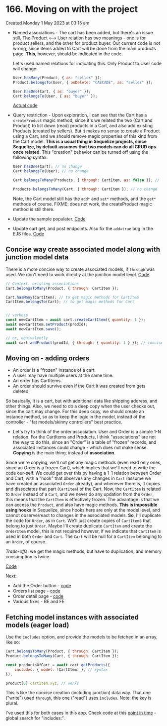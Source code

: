 # 166. Moving on with the project
Created Monday 1 May 2023 at 03:15 am

- Named associations - The cart has been added, but there's an issue still. The Product <--> User relation has two meanings - one is for product sellers, and the other for product buyer. Our current code is not wrong, since items added to Cart will be done from the main products page. **This**, however, should be indicated in the code.

	Let's used named relations for indicating this. Only Product to User code will change:
	```js
	User.hasMany(Product, { as: "seller" });
	Product.belongsTo(User, { onDelete: "CASCADE", as: "seller" });
	
	User.hasOne(Cart, { as: "buyer" });
	Cart.belongsTo(User, { as: "buyer" });
	```
	[Actual code](https://github.com/exemplar-codes/online-shop-express-ejs-mvc/commit/b0616fba264f0d2360f208d35254b64b37931c83)
- Query restriction - Upon exploration, I can see that the Cart has a `createProduct` magic method, since it's we related the two (Cart and Product) to list down (read) products in a Cart, and also add existing Products (created by sellers). But it makes no sense to create a Product using a Cart, and we should remove magic properties of this kind from the Cart model. **This is a usual thing in Sequelize projects, since Sequelize, by default assumes that two models can do all CRUD ops once related**. This "creation" behavior can be turned off using the following syntax:
	```js
	User.hasOne(Cart); // no change
	Cart.belongsTo(User); // no change

	Cart.belongsToMany(Products, { through: CartItem, as: false }); // removes magic methods from Cart (about Product creation)
	
	Products.belongsToMany(Cart, { through: CartItem }); // no change
	```
	Note, the Cart model still has the `add*` and `set*` methods, and the `get*` methods of course.
	FIXME: does not work, the createProduct magic method is still there.
- Update the sample populater. [Code](https://github.com/exemplar-codes/online-shop-express-ejs-mvc/commit/e2452b496f2926fa70a4a13ee580a2363363fd80)
- Update cart get, and post endpoints. Also fix the `add=true` bug in the EJS files. [Code](https://github.com/exemplar-codes/online-shop-express-ejs-mvc/commit/34d6bf733832713de6e8e72c46d909e5ce3cc49f)


## Concise way create associated model along with junction model data
There is a more concise way to create associated models, if `through` was used. We don't need to work directly at the junction model level. [Code](https://github.com/exemplar-codes/online-shop-express-ejs-mvc/commit/eca88369ea1ad5afb8c6807ac6bc9c59a4c03a0c)
```js
// Context: existing associations
Cart.belongsToMany(Product, { through: CartItem }); 

Cart.hasMany(CartItem); // to get magic methods for CartItem
CartItem.belongsTo(Cart); // to get magic methods for Cart


// verbose
const newCartItem = await cart.createCartItem({ quantity: 1 });
await newCartItem.setProduct(prodId);
await newCartItem.save();

// or, equivalently
await cart.addProduct(prodId, { through: { quantity: 1 } }); // concise
```

## Moving on - adding orders
- An order is a "frozen" instance of a cart. 
- A user may have multiple users at the same time. 
- An order has CartItems.
- An order should survive even if the Cart it was created from gets deleted.

So basically, it is a cart, but with additional data like shipping address, and other things. Also, we need to do a deep copy when the user checks out, since the cart may change. For this deep copy, we should create an instance method, so as to keep the logic in the model, instead of the controller - "fat models/skinny controllers" best practice.

- Let's try to think of the order association. User and Order is a simple 1-N relation. For the CartItems and Products, I think "associations" are not the way to do this, since an "Order" is a table of "frozen" records, and associated instances could change - which does not make sense. **Copying** is the main thing, instead of **association**.

Since we're copying, we'll not get any magic methods (even read only ones, since an Order is a frozen Cart), which implies that we'll need to write the code our-self. We could get over this by having a 1-1 relation between Order and Cart, with a "hook" that observes any changes in `Cart` (assume we have created an associated `Order` already), and whenever there is, it copies and dissociates that part (`CartItem`) of the Cart. Now, the `CartItem` is related to `Order` instead of a `Cart`, and we never do any updation from the `Order`, this means that the `CartItem` is effectively frozen. The advantage is that we can access the `Product`, and also have magic methods. **This is impossible using hooks** in Sequelize, since hooks here are only at the model level, and cannot observe/react to changes in the associated models. 
**So**, I'll duplicate the code for `Order`, as in `Cart`. We'll just create copies of `CartItem`s that belong to just `Order`. 
Maybe I'll create duplicate `CartItem` and create the `OrderItem` model, this is not required however, if we indicate that `CartItem` is used in both `Order` and `Cart`.  The `Cart` will be null for a `CartItem` belonging to an `Order`, of course.

*Trade-offs*: we get the magic methods, but have to duplication, and memory consumption is twice.

[Code](https://github.com/exemplar-codes/online-shop-express-ejs-mvc/commit/b6d9bef7c370453f7e808ed4aec974ca4a10052d)

Next:
- Add the Order button - [code](https://github.com/exemplar-codes/online-shop-express-ejs-mvc/commit/c0004337d7bed8a4f77a2d4542068b54515b68c3)
- Orders list page - [code](https://github.com/exemplar-codes/online-shop-express-ejs-mvc/commit/c82a41a99cd2077b4e593428ed7ba11b867d3bed)
- Order detail page - [code](https://github.com/exemplar-codes/online-shop-express-ejs-mvc/commit/19b3e61959d09e8e31fb51b8d79bc131eb2f97e4)
- Various fixes - BE and FE

## Fetching model instances with associated models (eager load)
Use the `includes` option, and provide the models to be fetched in an array, like so:
```js
Cart.belongsToMany(Product, { through: CartItem });
Product.belongsToMany(Cart, { through: CartItem });

const productsOfCart = await cart.getProducts({
	includes: { model: [CartItem] }, // syntax
});

product[0].cartItem.xyz; // works
```
This is like the concise creation (including junction) data way. That one ("write") used `through`, this one ("read") uses `includes`. Note: the key is plural.

I've used this for both cases in this app. Check code at this [point in time](https://github.com/exemplar-codes/online-shop-express-ejs-mvc/tree/d90536c66d48a0a31bc778bd9b778c77fe35ec96) - global search for "includes:".